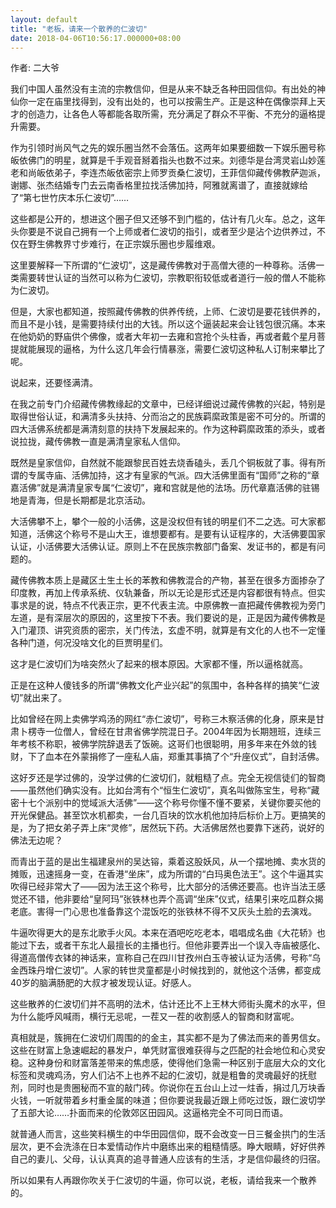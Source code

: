 ```yaml
---
layout: default
title: "老板，请来一个散养的仁波切"
date: 2018-04-06T10:56:17.000000+08:00
---
```


作者: 二大爷

我们中国人虽然没有主流的宗教信仰，但是从来不缺乏各种田园信仰。有出处的神仙你一定在庙里找得到，没有出处的，也可以按需生产。正是这种在偶像崇拜上天才的创造力，让各色人等都能各取所需，充分满足了群众不平衡、不充分的逼格提升需要。

作为引领时尚风气之先的娱乐圈当然不会落伍。这两年如果要细数一下娱乐圈号称皈依佛门的明星，就算是千手观音掰着指头也数不过来。刘德华是台湾灵岩山妙莲老和尚皈依弟子，李连杰皈依密宗上师罗贡桑仁波切，王菲信仰藏传佛教萨迦派，谢娜、张杰结婚专门去云南香格里拉找活佛加持，阿雅就离谱了，直接就嫁给了“第七世竹庆本乐仁波切”……

这些都是公开的，想进这个圈子但又还够不到门槛的，估计有几火车。总之，这年头你要是不说自己拥有一个上师或者仁波切的指引，或者至少是沾个边供养过，不仅在野生佛教界寸步难行，在正宗娱乐圈也步履维艰。

这里要解释一下所谓的“仁波切”，这是藏传佛教对于高僧大德的一种尊称。活佛一类需要转世认证的当然可以称为仁波切，宗教职衔较低或者道行一般的僧人不能称为仁波切。

但是，大家也都知道，按照藏传佛教的供养传统，上师、仁波切是要花钱供养的，而且不是小钱，是需要持续付出的大钱。所以这个逼装起来会让钱包很沉痛。本来在他奶奶的野庙供个佛像，或者大年初一去雍和宫抢个头柱香，再或者戴个星月菩提就能展现的逼格，为什么这几年会行情暴涨，需要仁波切这种私人订制来攀比了呢。

说起来，还要怪满清。

在我之前专门介绍藏传佛教缘起的文章中，已经详细说过藏传佛教的兴起，特别是取得世俗认证，和满清多头扶持、分而治之的民族羁縻政策是密不可分的。所谓的四大活佛系统都是满清刻意的扶持下发展起来的。作为这种羁縻政策的添头，或者说拉拢，藏传佛教一直是满清皇家私人信仰。

既然是皇家信仰，自然就不能跟黎民百姓去烧香磕头，丢几个铜板就了事。得有所谓的专属寺庙、活佛加持，这才有皇家的气派。四大活佛里面有“国师”之称的“章嘉活佛”就是满清皇家专属“仁波切”，雍和宫就是他的法场。历代章嘉活佛的驻锡地是青海，但是长期都是北京活动。

大活佛攀不上，攀个一般的小活佛，这是没权但有钱的明星们不二之选。可大家都知道，活佛这个称号不是山大王，谁想要都有。是要有认证程序的，大活佛要国家认证，小活佛要大活佛认证。原则上不在民族宗教部门备案、发证书的，都是有问题的。

藏传佛教本质上是藏区土生土长的苯教和佛教混合的产物，甚至在很多方面掺杂了印度教，再加上传承系统、仪轨兼备，所以无论是形式还是内容都很有特点。但实事求是的说，特点不代表正宗，更不代表主流。中原佛教一直把藏传佛教视为旁门左道，是有深层次的原因的，这里按下不表。我们要说的是，正是因为藏传佛教是入门灌顶、讲究资质的密宗，关门传法，玄虚不明，就算是有文化的人也不一定懂各种门道，何况没啥文化的巨贾明星们。

这才是仁波切们为啥突然火了起来的根本原因。大家都不懂，所以逼格就高。

正是在这种人傻钱多的所谓“佛教文化产业兴起”的氛围中，各种各样的搞笑“仁波切”就出来了。

比如曾经在网上卖佛学鸡汤的网红“赤仁波切”，号称三木察活佛的化身，原来是甘肃卜楞寺一位僧人，曾经在甘肃省佛学院混日子。2004年因为长期翘班，连续三年考核不称职，被佛学院辞退丢了饭碗。这哥们也很聪明，用多年来在外敛的钱财，下了血本在外蒙捐修了一座私人庙，郑重其事搞了个“升座仪式”，自封活佛。

这好歹还是学过佛的，没学过佛的仁波切们，就粗糙了点。完全无视信徒们的智商——虽然他们确实没有。比如台湾有个“恒生仁波切”，真名叫做陈宝生，号称“藏密十七个派别中的觉域派大活佛”——这个称号你懂不懂不要紧，关键你要买他的开光保健品。甚至饮水机都卖，一台几百块的饮水机他加持后标价上万。更搞笑的是，为了把女弟子弄上床“灵修”，居然玩下药。大活佛居然也要靠下迷药，说好的佛法无边呢？

而青出于蓝的是出生福建泉州的吴达镕，乘着这股妖风，从一个摆地摊、卖水货的摊贩，迅速摇身一变，在香港“坐床”，成为所谓的“白玛奥色法王”。这个牛逼其实吹得已经非常大了——因为法王这个称号，比大部分的活佛还要高。也许当法王感觉还不错，他非要给“皇阿玛”张铁林也弄个高调“坐床”仪式，结果引来吃瓜群众揭老底。害得一门心思也准备靠这个混饭吃的张铁林不得不又灰头土脸的去演戏。

牛逼吹得更大的是东北歌手火风。本来在酒吧吃吃老本，唱唱成名曲《大花轿》也能过下去，或者干东北人最擅长的主播也行。但他非要弄出一个误入寺庙被感化、得道高僧传衣钵的神话来，宣称自己在四川甘孜州白玉寺被认证为活佛，号称“乌金西珠丹增仁波切”。人家的转世灵童都是小时候找到的，就他这个活佛，都变成40岁的脑满肠肥的大叔才被发现认证。好感人。

这些散养的仁波切们并不高明的法术，估计还比不上王林大师街头魔术的水平，但为什么能呼风喊雨，横行无忌呢，一茬又一茬的收割感人的智商和财富呢。

真相就是，簇拥在仁波切们周围的的金主，其实都不是为了佛法而来的善男信女。这些在财富上急速崛起的暴发户，单凭财富很难获得与之匹配的社会地位和心灵安稳。这种身份和财富落差带来的焦虑感，使得他们急需一种区别于底层大众的文化标签和灵魂鸡汤，穷人们沾不上也养不起的仁波切，就是粗鲁的灵魂最好的抚慰剂，同时也是贵圈秘而不宣的敲门砖。你说你在五台山上过一炷香，捐过几万块香火钱，一听就带着乡村重金属的味道；但你要说我最近跟上师吃过饭，跟仁波切学了五部大论……扑面而来的伦敦郊区田园风。这逼格完全不可同日而语。

就普通人而言，这些笑料横生的中华田园信仰，既不会改变一日三餐金拱门的生活层次，更不会洗涤在日本爱情动作片中磨练出来的粗糙情感。睁大眼睛，好好供养自己的妻儿、父母，认认真真的追寻普通人应该有的生活，才是信仰最终的归宿。

所以如果有人再跟你吹关于仁波切的牛逼，你可以说，老板，请给我来一个散养的。

